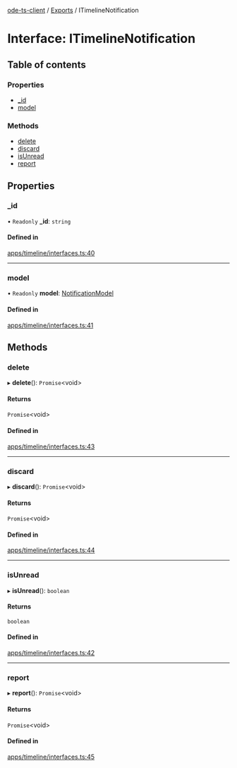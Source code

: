 [ode-ts-client](../README.md) / [Exports](../modules.md) / ITimelineNotification

# Interface: ITimelineNotification

## Table of contents

### Properties

- [\_id](itimelinenotification.md#_id)
- [model](itimelinenotification.md#model)

### Methods

- [delete](itimelinenotification.md#delete)
- [discard](itimelinenotification.md#discard)
- [isUnread](itimelinenotification.md#isunread)
- [report](itimelinenotification.md#report)

## Properties

### \_id

• `Readonly` **\_id**: `string`

#### Defined in

[apps/timeline/interfaces.ts:40](https://github.com/opendigitaleducation/infrontexplore/blob/9b53f59/src/ts/apps/timeline/interfaces.ts#L40)

___

### model

• `Readonly` **model**: [NotificationModel](../modules.md#notificationmodel)

#### Defined in

[apps/timeline/interfaces.ts:41](https://github.com/opendigitaleducation/infrontexplore/blob/9b53f59/src/ts/apps/timeline/interfaces.ts#L41)

## Methods

### delete

▸ **delete**(): `Promise`<void\>

#### Returns

`Promise`<void\>

#### Defined in

[apps/timeline/interfaces.ts:43](https://github.com/opendigitaleducation/infrontexplore/blob/9b53f59/src/ts/apps/timeline/interfaces.ts#L43)

___

### discard

▸ **discard**(): `Promise`<void\>

#### Returns

`Promise`<void\>

#### Defined in

[apps/timeline/interfaces.ts:44](https://github.com/opendigitaleducation/infrontexplore/blob/9b53f59/src/ts/apps/timeline/interfaces.ts#L44)

___

### isUnread

▸ **isUnread**(): `boolean`

#### Returns

`boolean`

#### Defined in

[apps/timeline/interfaces.ts:42](https://github.com/opendigitaleducation/infrontexplore/blob/9b53f59/src/ts/apps/timeline/interfaces.ts#L42)

___

### report

▸ **report**(): `Promise`<void\>

#### Returns

`Promise`<void\>

#### Defined in

[apps/timeline/interfaces.ts:45](https://github.com/opendigitaleducation/infrontexplore/blob/9b53f59/src/ts/apps/timeline/interfaces.ts#L45)
